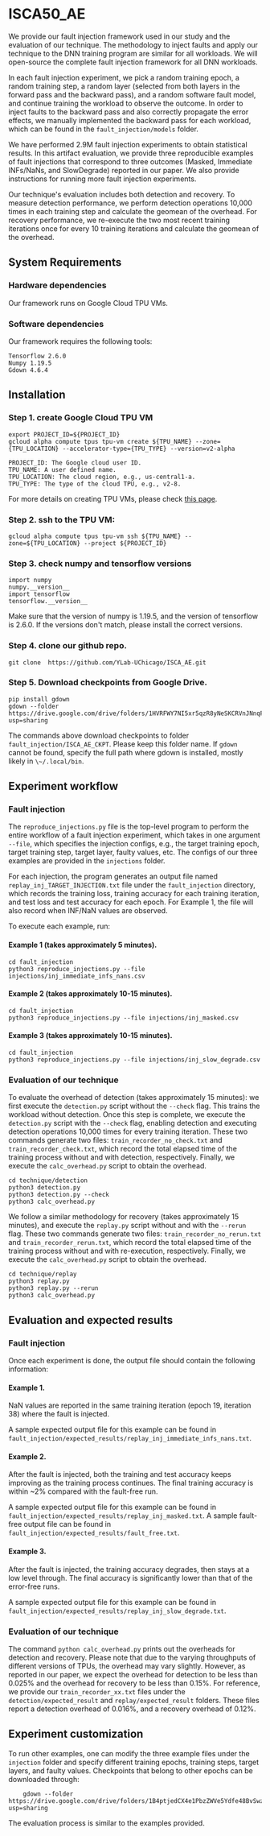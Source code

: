 # ISCA50_AE

We provide our fault injection framework used in our study and the evaluation of our technique. The methodology to inject faults and apply our technique to the DNN training program are similar for all workloads. We will open-source the complete fault injection framework for all DNN workloads.

In each fault injection experiment, we pick a random training epoch, a random training step, a random layer (selected from both layers in the forward pass and the backward pass), and a random software fault model, and continue training the workload to observe the outcome. In order to inject faults to the backward pass and also correctly propagate the error effects, we manually implemented the backward pass for each workload, which can be found in the `fault_injection/models` folder.

We have performed 2.9M fault injection experiments to obtain statistical results. In this artifact evaluation, we provide three reproducible examples of fault injections that correspond to three outcomes (Masked, Immediate INFs/NaNs, and SlowDegrade) reported in our paper. We also provide instructions for running more fault injection experiments.

Our technique's evaluation includes both detection and recovery. To measure detection performance, we perform detection operations 10,000 times in each training step and calculate the geomean of the overhead. For recovery performance, we re-execute the two most recent training iterations once for every 10 training iterations and calculate the geomean of the overhead.

## System Requirements
### Hardware dependencies
Our framework runs on Google Cloud TPU VMs.
### Software dependencies
Our framework requires the following tools:

```
Tensorflow 2.6.0
Numpy 1.19.5
Gdown 4.6.4
```

## Installation 

### Step 1. create Google Cloud TPU VM

```
export PROJECT_ID=${PROJECT_ID}
gcloud alpha compute tpus tpu-vm create ${TPU_NAME} --zone={TPU_LOCATION} --accelerator-type={TPU_TYPE} --version=v2-alpha
```

```
PROJECT_ID: The Google cloud user ID.
TPU_NAME: A user defined name.
TPU_LOCATION: The cloud region, e.g., us-central1-a.
TPU_TYPE: The type of the cloud TPU, e.g., v2-8.
```

For more details on creating TPU VMs, please check [this page](https://cloud.google.com/tpu/docs/users-guide-tpu-vm).


### Step 2. ssh to the TPU VM:

```
gcloud alpha compute tpus tpu-vm ssh ${TPU_NAME} --zone=${TPU_LOCATION} --project ${PROJECT_ID}
```

### Step 3. check numpy and tensorflow versions

```
import numpy
numpy.__version__
import tensorflow
tensorflow.__version__
```
Make sure that the version of numpy is 1.19.5, and the version of tensorflow is 2.6.0. If the versions don't match, please install the correct versions.


### Step 4. clone our github repo.
```
git clone  https://github.com/YLab-UChicago/ISCA_AE.git
```

### Step 5. Download checkpoints from Google Drive.

```
pip install gdown 
gdown --folder https://drive.google.com/drive/folders/1HVRFWY7NI5xr5qzR8yNeSKCRVnJNnqFf?usp=sharing
```
The commands above download checkpoints to folder `fault_injection/ISCA_AE_CKPT`. Please keep this folder name. If `gdown` cannot be found, specify the full path where gdown is installed, mostly likely in `\~/.local/bin`.


## Experiment workflow

### Fault injection

The `reproduce_injections.py` file is the top-level program to perform the entire workflow of a fault injection experiment, which takes in one argument `--file`, which specifies the injection configs, e.g., the target training epoch, target training step, target layer, faulty values, etc. The configs of our three examples are provided in the `injections` folder.

For each injection, the program generates an output file named `replay_inj_TARGET_INJECTION.txt` file under the `fault_injection` directory, which records the training loss, training accuracy for each training iteration, and test loss and test accuracy for each epoch. For Example 1, the file will also record when INF/NaN values are observed.

To execute each example, run:

#### Example 1 (takes approximately 5 minutes). 
```
cd fault_injection
python3 reproduce_injections.py --file injections/inj_immediate_infs_nans.csv
```

#### Example 2 (takes approximately 10-15 minutes).
```
cd fault_injection
python3 reproduce_injections.py --file injections/inj_masked.csv
```

#### Example 3 (takes approximately 10-15 minutes).
```
cd fault_injection
python3 reproduce_injections.py --file injections/inj_slow_degrade.csv
```

### Evaluation of our technique
To evaluate the overhead of detection (takes approximately 15 minutes): we first execute the `detection.py` script without the `--check` flag. This trains the workload without detection. Once this step is complete, we execute the `detection.py` script with the `--check` flag, enabling detection and executing detection operations 10,000 times for every training iteration. These two commands generate two files: `train_recorder_no_check.txt` and `train_recorder_check.txt`, which record the total elapsed time of the training process without and with detection, respectively. Finally, we execute the `calc_overhead.py` script to obtain the overhead.

```
cd technique/detection
python3 detection.py
python3 detection.py --check
python3 calc_overhead.py
```

We follow a similar methodology for recovery (takes approximately 15 minutes), and execute the `replay.py` script without and with the `--rerun` flag. These two commands generate two files: `train_recorder_no_rerun.txt` and `train_recorder_rerun.txt`, which record the total elapsed time of the training process without and with re-execution, respectively. Finally, we execute the `calc_overhead.py` script to obtain the overhead.

```
cd technique/replay
python3 replay.py
python3 replay.py --rerun
python3 calc_overhead.py
```

## Evaluation and expected results

### Fault injection
Once each experiment is done, the output file should contain the following information:

#### Example 1.
NaN values are reported in the same training iteration (epoch 19, iteration 38) where the fault is injected.

A sample expected output file for this example can be found in `fault_injection/expected_results/replay_inj_immediate_infs_nans.txt`.
    
#### Example 2.
After the fault is injected, both the training and test accuracy keeps improving as the training process continues. The final training accuracy is within ~2% compared with the fault-free run.

A sample expected output file for this example can be found in `fault_injection/expected_results/replay_inj_masked.txt`.
A sample fault-free output file can be found in `fault_injection/expected_results/fault_free.txt`.
    
    
#### Example 3.
After the fault is injected, the training accuracy degrades, then stays at a low level through. The final accuracy is significantly lower than that of the error-free runs.

A sample expected output file for this example can be found in `fault_injection/expected_results/replay_inj_slow_degrade.txt`.

### Evaluation of our technique
The command `python calc_overhead.py` prints out the overheads for detection and recovery. Please note that due to the varying throughputs of different versions of TPUs, the overhead may vary slightly. However, as reported in our paper, we expect the overhead for detection to be less than 0.025% and the overhead for recovery to be less than 0.15%. For reference, we provide our `train_recorder_xx.txt` files under the `detection/expected_result` and `replay/expected_result` folders. These files report a detection overhead of 0.016%, and a recovery overhead of 0.12%.
    
## Experiment customization
To run other examples, one can modify the three example files under the `injection` folder and specify different training epochs, training steps, target layers, and faulty values. Checkpoints that belong to other epochs can be downloaded through:
```
    gdown --folder https://drive.google.com/drive/folders/1B4ptjedCX4e1PbzZWVe5Ydfe48BvSwzt?usp=sharing
```
The evaluation process is similar to the examples provided.
